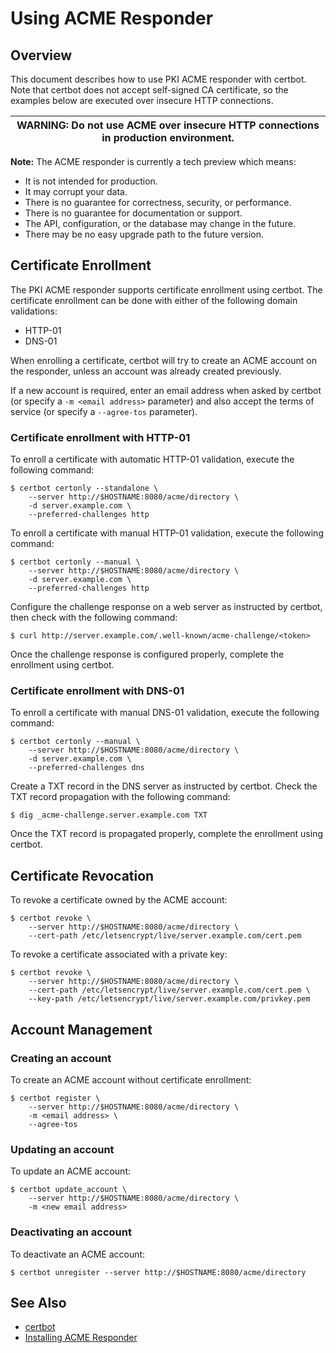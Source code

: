 Using ACME Responder
====================

## Overview

This document describes how to use PKI ACME responder with certbot.
Note that certbot does not accept self-signed CA certificate,
so the examples below are executed over insecure HTTP connections.

| WARNING: Do not use ACME over insecure HTTP connections in production environment. |
| --- |

**Note:** The ACME responder is currently a tech preview which means:
* It is not intended for production.
* It may corrupt your data.
* There is no guarantee for correctness, security, or performance.
* There is no guarantee for documentation or support.
* The API, configuration, or the database may change in the future.
* There may be no easy upgrade path to the future version.

## Certificate Enrollment

The PKI ACME responder supports certificate enrollment using certbot.
The certificate enrollment can be done with either of the following domain validations:
* HTTP-01
* DNS-01

When enrolling a certificate, certbot will try to create an ACME account on the responder,
unless an account was already created previously.

If a new account is required, enter an email address when asked by certbot
(or specify a `-m <email address>` parameter) and also accept the terms of service
(or specify a `--agree-tos` parameter).

### Certificate enrollment with HTTP-01

To enroll a certificate with automatic HTTP-01 validation, execute the following command:

```
$ certbot certonly --standalone \
    --server http://$HOSTNAME:8080/acme/directory \
    -d server.example.com \
    --preferred-challenges http
```

To enroll a certificate with manual HTTP-01 validation, execute the following command:

```
$ certbot certonly --manual \
    --server http://$HOSTNAME:8080/acme/directory \
    -d server.example.com \
    --preferred-challenges http
```

Configure the challenge response on a web server as instructed by certbot,
then check with the following command:

```
$ curl http://server.example.com/.well-known/acme-challenge/<token>
```

Once the challenge response is configured properly, complete the enrollment using certbot.

### Certificate enrollment with DNS-01

To enroll a certificate with manual DNS-01 validation, execute the following command:

```
$ certbot certonly --manual \
    --server http://$HOSTNAME:8080/acme/directory \
    -d server.example.com \
    --preferred-challenges dns
```

Create a TXT record in the DNS server as instructed by certbot.
Check the TXT record propagation with the following command:

```
$ dig _acme-challenge.server.example.com TXT
```

Once the TXT record is propagated properly, complete the enrollment using certbot.

## Certificate Revocation

To revoke a certificate owned by the ACME account:

```
$ certbot revoke \
    --server http://$HOSTNAME:8080/acme/directory \
    --cert-path /etc/letsencrypt/live/server.example.com/cert.pem
```

To revoke a certificate associated with a private key:

```
$ certbot revoke \
    --server http://$HOSTNAME:8080/acme/directory \
    --cert-path /etc/letsencrypt/live/server.example.com/cert.pem \
    --key-path /etc/letsencrypt/live/server.example.com/privkey.pem
```

## Account Management

### Creating an account

To create an ACME account without certificate enrollment:

```
$ certbot register \
    --server http://$HOSTNAME:8080/acme/directory \
    -m <email address> \
    --agree-tos
```

### Updating an account

To update an ACME account:

```
$ certbot update_account \
    --server http://$HOSTNAME:8080/acme/directory \
    -m <new email address>
```

### Deactivating an account

To deactivate an ACME account:

```
$ certbot unregister --server http://$HOSTNAME:8080/acme/directory
```

## See Also

* [certbot](https://certbot.eff.org)
* [Installing ACME Responder](../installation/Installing_ACME_Responder.md)
